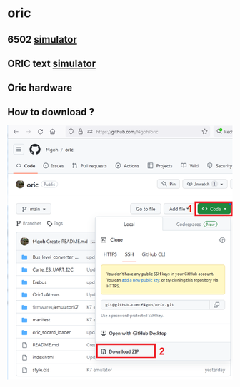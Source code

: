 # oric

## 6502 [simulator](https://f4goh.github.io/oric/simulateur6502/index.html) 

## ORIC text [simulator](https://f4goh.github.io/oric/simulateurOric/index.html) 

## Oric hardware

## How to download ?

![HOWTO](images/git_down.png)

